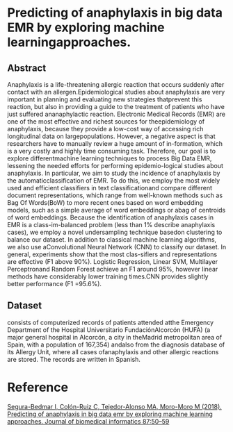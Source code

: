# Predicting of anaphylaxis in big data EMR by exploring machine learningapproaches.

## Abstract

Anaphylaxis is a life-threatening allergic reaction that occurs suddenly after contact with an allergen.Epidemiological studies about anaphylaxis are very important in planning and evaluating new strategies thatprevent this reaction, but also in providing a guide to the treatment of patients who have just suffered ananaphylactic reaction. Electronic Medical Records (EMR) are one of the most effective and richest sources for theepidemiology of anaphylaxis, because they provide a low-cost way of accessing rich longitudinal data on largepopulations. However, a negative aspect is that researchers have to manually review a huge amount of in-formation, which is a very costly and highly time consuming task. Therefore, our goal is to explore differentmachine learning techniques to process Big Data EMR, lessening the needed efforts for performing epidemio-logical studies about anaphylaxis. In particular, we aim to study the incidence of anaphylaxis by the automaticclassification of EMR. To do this, we employ the most widely used and efficient classifiers in text classificationand compare different document representations, which range from well-known methods such as Bag Of Words(BoW) to more recent ones based on word embedding models, such as a simple average of word embeddings or abag of centroids of word embeddings. Because the identification of anaphylaxis cases in EMR is a class-im-balanced problem (less than 1% describe anaphylaxis cases), we employ a novel undersampling technique basedon clustering to balance our dataset. In addition to classical machine learning algorithms, we also use aConvolutional Neural Network (CNN) to classify our dataset. In general, experiments show that the most clas-sifiers and representations are effective (F1 above 90%). Logistic Regression, Linear SVM, Multilayer Perceptronand Random Forest achieve an F1 around 95%, however linear methods have considerably lower training times.CNN provides slightly better performance (F1 =95.6%).

## Dataset 

consists of computerized records of patients attended atthe Emergency Department of the Hospital Universitario FundaciónAlcorcón (HUFA) (a major general hospital in Alcorcón, a city in theMadrid metropolitan area of Spain, with a population of 167,354) andalso from the diagnosis database of its Allergy Unit, where all cases ofanaphylaxis and other allergic reactions are stored. The records are written in Spanish.

# Reference

[Segura-Bedmar  I,  Colón-Ruiz  C,  Tejedor-Alonso  MA,  Moro-Moro  M  (2018). Predicting  of  anaphylaxis  in  big  data  emr  by  exploring  machine  learning approaches. Journal of biomedical informatics 87:50–59](https://www.sciencedirect.com/science/article/pii/S1532046418301874)
